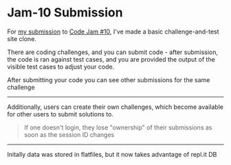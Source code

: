 [announcement post]: https://replit.com/talk/announcements/Code-Jam-10/78974
[my submission]: https://replit.com/@RascalTwo/Jam-10

# Jam-10 Submission

For [my submission][my submission] to [Code Jam #10][announcement post], I've made a basic challenge-and-test site clone.

There are coding challenges, and you can submit code - after submission, the code is ran against test cases, and you are provided the output of the visible test cases to adjust your code.

After submitting your code you can see other submissions for the same challenge

***

Additionally, users can create their own challenges, which become available for other users to submit solutions to.

> If one doesn't login, they lose "ownership" of their submissions as soon as the session ID changes

***

Initally data was stored in flatfiles, but it now takes advantage of repl.it DB
